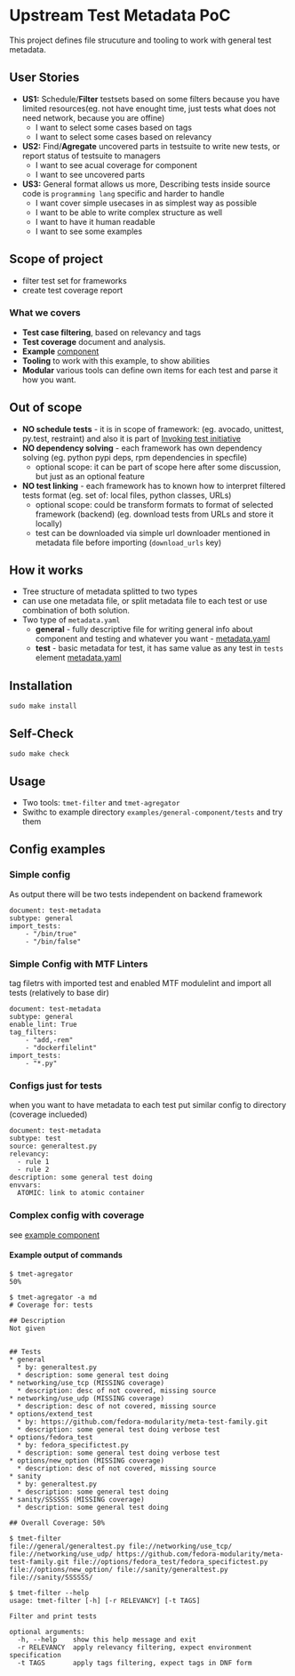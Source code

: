 # Upstream Test Metadata PoC
This project defines file strucuture and tooling to work with general test metadata.


## User Stories
* __US1:__ Schedule/__Filter__ testsets based on some filters because you have limited resources(eg. not have enought time, just tests what does not need network, because you are offine)
    * I want to select some cases based on tags
    * I want to select some cases based on relevancy
* __US2:__ Find/__Agregate__ uncovered parts in testsuite to write new tests, or report status of testsuite to managers
    * I want to see acual coverage for component
    * I want to see uncovered parts
* __US3:__ General format allows us more, Describing tests inside source code is `programming lang` specific and harder to handle
    * I want cover simple usecases in as simplest way as possible
    * I want to  be able to write complex structure as well
    * I want to have it human readable
    * I want to see some examples

## Scope of project
* filter test set for frameworks
* create test coverage report

### What we covers
* __Test case filtering__, based on relevancy and tags
* __Test coverage__ document and analysis.
* __Example__  [component](examples/general-component/tests)
* __Tooling__ to work with this example, to show abilities
* __Modular__ various tools can define own items for each test and parse it how you want.

## Out of scope
* __NO schedule tests__ - it is in scope of framework: (eg. avocado, unittest, py.test, restraint) and also it is part of [Invoking test initiative](https://fedoraproject.org/wiki/Changes/InvokingTests)
* __NO dependency solving__ - each framework has own dependency solving (eg. python pypi deps, rpm dependencies in specfile)
    * optional scope: it can be part of scope here after some discussion, but just as an optional feature
* __NO test linking__ - each framework has to known how to interpret filtered tests format (eg. set of: local files, python classes, URLs)
    * optional scope: could be transform formats to format of selected framework (backend) (eg. download tests from URLs and store it locally)
    * test can be downloaded via simple url downloader mentioned in metadata file before importing (`download_urls` key)

## How it works
* Tree structure of metadata splitted to two types
* can use one metadata file, or split metadata file to each test or use combination of both solution.
* Two type of `metadata.yaml`
    * __general__ - fully descriptive file for writing general info about component and testing and whatever you want - [metadata.yaml](examples/general-component/tests/metadata.yaml)
    * __test__ - basic metadata for test, it has same value as any test in `tests` element [metadata.yaml](examples/general-component/tests/sanity/metadata.yaml)


## Installation
```
sudo make install
```

## Self-Check
```
sudo make check
```

## Usage
 * Two tools: `tmet-filter` and `tmet-agregator`
 * Swithc to example directory `examples/general-component/tests` and try them

## Config examples

### Simple config
As output there will be two tests independent on backend framework

```
document: test-metadata
subtype: general
import_tests:
    - "/bin/true"
    - "/bin/false"
```

### Simple Config with MTF Linters
tag filetrs with imported test and enabled MTF modulelint and import all tests (relatively to base dir)

```
document: test-metadata
subtype: general
enable_lint: True
tag_filters:
    - "add,-rem"
    - "dockerfilelint"
import_tests:
    - "*.py"
```

### Configs just for tests
when you want to have metadata to each test put similar config to directory (coverage inclueded)
```
document: test-metadata
subtype: test
source: generaltest.py
relevancy:
  - rule 1
  - rule 2
description: some general test doing
envvars:
  ATOMIC: link to atomic container
```

### Complex config with coverage
 see [example component](examples/general-component/tests/metadata.yaml)

#### Example output of commands

```
$ tmet-agregator
50%
```

```
$ tmet-agregator -a md
# Coverage for: tests

## Description
Not given


## Tests
* general
  * by: generaltest.py
  * description: some general test doing
* networking/use_tcp (MISSING coverage)
  * description: desc of not covered, missing source
* networking/use_udp (MISSING coverage)
  * description: desc of not covered, missing source
* options/extend_test
  * by: https://github.com/fedora-modularity/meta-test-family.git
  * description: some general test doing verbose test
* options/fedora_test
  * by: fedora_specifictest.py
  * description: some general test doing verbose test
* options/new_option (MISSING coverage)
  * description: desc of not covered, missing source
* sanity
  * by: generaltest.py
  * description: some general test doing
* sanity/SSSSSS (MISSING coverage)
  * description: some general test doing

## Overall Coverage: 50%
```

```
$ tmet-filter 
file://general/generaltest.py file://networking/use_tcp/ file://networking/use_udp/ https://github.com/fedora-modularity/meta-test-family.git file://options/fedora_test/fedora_specifictest.py file://options/new_option/ file://sanity/generaltest.py file://sanity/SSSSSS/
```

```
$ tmet-filter --help
usage: tmet-filter [-h] [-r RELEVANCY] [-t TAGS]

Filter and print tests

optional arguments:
  -h, --help    show this help message and exit
  -r RELEVANCY  apply relevancy filtering, expect environment specification
  -t TAGS       apply tags filtering, expect tags in DNF form
```
